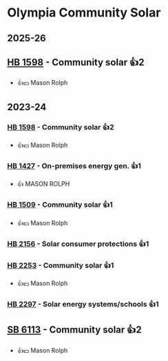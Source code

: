 # Olympia Community Solar
## 2025-26

## [HB 1598](/bill/2025-26/hb/1598/) - Community solar 👍2  
* 👍💵 Mason Rolph

## 2023-24

### [HB 1598](/bill/2023-24/hb/1598/) - Community solar 👍2  
* 👍💵 Mason Rolph

### [HB 1427](/bill/2023-24/hb/1427/) - On-premises energy gen. 👍1  
* 👍 MASON ROLPH

### [HB 1509](/bill/2023-24/hb/1509/) - Community solar 👍1  
* 👍💵 Mason Rolph

### [HB 2156](/bill/2023-24/hb/2156/) - Solar consumer protections 👍1  

### [HB 2253](/bill/2023-24/hb/2253/) - Community solar 👍1  
* 👍💵 Mason Rolph

### [HB 2297](/bill/2023-24/hb/2297/) - Solar energy systems/schools 👍1  

## [SB 6113](/bill/2023-24/sb/6113/) - Community solar 👍2  
* 👍💵 Mason Rolph

